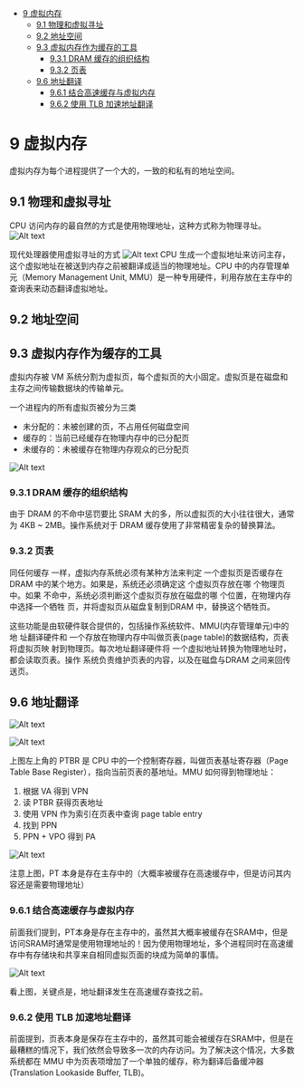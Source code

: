 
<!-- @import "[TOC]" {cmd="toc" depthFrom=1 depthTo=6 orderedList=false} -->

<!-- code_chunk_output -->

- [9 虚拟内存](#9-虚拟内存)
  - [9.1 物理和虚拟寻址](#91-物理和虚拟寻址)
  - [9.2 地址空间](#92-地址空间)
  - [9.3 虚拟内存作为缓存的工具](#93-虚拟内存作为缓存的工具)
    - [9.3.1 DRAM 缓存的组织结构](#931-dram-缓存的组织结构)
    - [9.3.2 页表](#932-页表)
  - [9.6 地址翻译](#96-地址翻译)
    - [9.6.1 结合高速缓存与虚拟内存](#961-结合高速缓存与虚拟内存)
    - [9.6.2 使用 TLB 加速地址翻译](#962-使用-tlb-加速地址翻译)

<!-- /code_chunk_output -->



# 9 虚拟内存
虚拟内存为每个进程提供了一个大的，一致的和私有的地址空间。
## 9.1 物理和虚拟寻址
CPU 访问内存的最自然的方式是使用物理地址，这种方式称为物理寻址。
![Alt text](image-2.png)

现代处理器使用虚拟寻址的方式
![Alt text](image-3.png)
CPU 生成一个虚拟地址来访问主存，这个虚拟地址在被送到内存之前被翻译成适当的物理地址。CPU 中的内存管理单元（Memory Management Unit, MMU）是一种专用硬件，利用存放在主存中的查询表来动态翻译虚拟地址。

## 9.2 地址空间
## 9.3 虚拟内存作为缓存的工具
虚拟内存被 VM 系统分割为虚拟页，每个虚拟页的大小固定。虚拟页是在磁盘和主存之间传输数据块的传输单元。

一个进程内的所有虚拟页被分为三类
* 未分配的：未被创建的页，不占用任何磁盘空间
* 缓存的：当前已经缓存在物理内存中的已分配页
* 未缓存的：未被缓存在物理内存观众的已分配页

![Alt text](image-4.png)

### 9.3.1 DRAM 缓存的组织结构
由于 DRAM 的不命中惩罚要比 SRAM 大的多，所以虚拟页的大小往往很大，通常为 4KB ~ 2MB。操作系统对于 DRAM 缓存使用了非常精密复杂的替换算法。

### 9.3.2 页表
同任何缓存 一样，虚拟内存系统必须有某种方法来判定 一个虚拟页是否缓存在 DRAM 中的某个地方。如果是，系统还必须确定这 个虚拟页存放在哪 个物理页中。如果 不命中，系统必须判断这个虚拟页存放在磁盘的哪 个位置，在物理内存中选择一个牺牲 页，并将虚拟页从磁盘复制到DRAM 中，替换这个牺牲页。

这些功能是由软硬件联合提供的，包括操作系统软件、MMU(内存管理单元)中的地 址翻译硬件和 一个存放在物理内存中叫做页表(page table)的数据结构，页表将虚拟页映 射到物理页。每次地址翻译硬件将 一个虚拟地址转换为物理地址时，都会读取页表。操作 系统负责维护页表的内容，以及在磁盘与DRAM 之间来回传送页。

## 9.6 地址翻译
![Alt text](image-5.png)

![Alt text](image-6.png)

上图左上角的 PTBR 是 CPU 中的一个控制寄存器，叫做页表基址寄存器（Page Table Base Register），指向当前页表的基地址。MMU 如何得到物理地址：
1. 根据 VA 得到 VPN
2. 读 PTBR 获得页表地址
3. 使用 VPN 作为索引在页表中查询 page table entry
4. 找到 PPN
5. PPN + VPO 得到 PA

![Alt text](image-7.png)

注意上图，PT 本身是存在主存中的（大概率被缓存在高速缓存中，但是访问其内容还是需要物理地址）

### 9.6.1 结合高速缓存与虚拟内存
前面我们提到，PT本身是存在主存中的，虽然其大概率被缓存在SRAM中，但是访问SRAM时通常是使用物理地址的！因为使用物理地址，多个进程同时在高速缓存中有存储块和共享来自相同虚拟页面的块成为简单的事情。

![Alt text](image-8.png)

看上图，关键点是，地址翻译发生在高速缓存查找之前。

### 9.6.2 使用 TLB 加速地址翻译
前面提到，页表本身是保存在主存中的，虽然其可能会被缓存在SRAM中，但是在最糟糕的情况下，我们依然会导致多一次的内存访问。为了解决这个情况，大多数系统都在 MMU 中为页表项增加了一个单独的缓存，称为翻译后备缓冲器(Translation Lookaside Buffer, TLB)。

